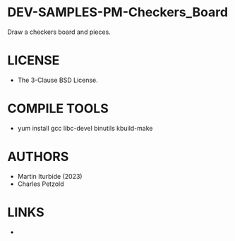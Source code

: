 # DEV-SAMPLES-PM-Checkers_Board
Draw a checkers board and pieces. 

LICENSE
===============
* The 3-Clause BSD License.

COMPILE TOOLS
===============
* yum install gcc libc-devel binutils kbuild-make
 
AUTHORS
===============
* Martin Iturbide (2023)
* Charles Petzold

LINKS
===============
* 
